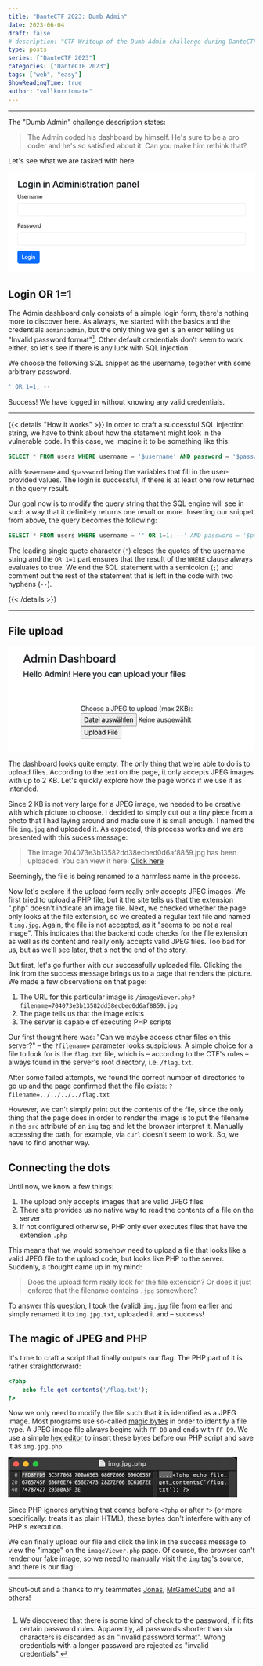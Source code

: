 ```yaml
---
title: "DanteCTF 2023: Dumb Admin"
date: 2023-06-04
draft: false
# description: "CTF Writeup of the Dumb Admin challenge during DanteCTF 2023"
type: posts
series: ["DanteCTF 2023"]
categories: ["DanteCTF 2023"]
tags: ["web", "easy"]
ShowReadingTime: true
author: "vollkorntomate"
---
```

---

The "Dumb Admin" challenge description states:

> The Admin coded his dashboard by himself. He's sure to be a pro coder and he's so satisfied about it. Can you make him rethink that?

Let's see what we are tasked with here.

![A simple login form](login-form.png)

## Login OR 1=1

The Admin dashboard only consists of a simple login form, there's nothing more to discover here. As always, we started with the basics and the credentials `admin:admin`, but the only thing we get is an error telling us "Invalid password format"[^1]. Other default credentials don't seem to work either, so let's see if there is any luck with SQL injection.

We choose the following SQL snippet as the username, together with some arbitrary password.
```sql
' OR 1=1; --
```

Success! We have logged in without knowing any valid credentials.

---
{{< details "How it works" >}}
In order to craft a successful SQL injection string, we have to think about how the statement might look in the vulnerable code. In this case, we imagine it to be something like this:
```sql
SELECT * FROM users WHERE username = '$username' AND password = '$password';
```
with `$username` and `$password` being the variables that fill in the user-provided values. The login is successful, if there is at least one row returned in the query result.

Our goal now is to modify the query string that the SQL engine will see in such a way that it definitely returns one result or more. Inserting our snippet from above, the query becomes the following:
```sql
SELECT * FROM users WHERE username = '' OR 1=1; --' AND password = '$password';
```
The leading single quote character (`'`) closes the quotes of the username string and the `OR 1=1` part ensures that the result of the `WHERE` clause always evaluates to true. We end the SQL statement with a semicolon (`;`) and comment out the rest of the statement that is left in the code with two hyphens (`--`).


{{< /details >}}

---

## File upload

![The dashboard with the ability to upload JPEG files](dashboard.png)

The dashboard looks quite empty. The only thing that we're able to do is to upload files. According to the text on the page, it only accepts JPEG images with up to 2 KB. Let's quickly explore how the page works if we use it as intended.

Since 2 KB is not very large for a JPEG image, we needed to be creative with which picture to choose. I decided to simply cut out a tiny piece from a photo that I had laying around and made sure it is small enough. I named the file `img.jpg` and uploaded it. As expected, this process works and we are presented with this sucess message:

> The image 704073e3b13582dd38ecbed0d6af8859.jpg has been uploaded!
You can view it here: [Click here]()

Seemingly, the file is being renamed to a harmless name in the process.

Now let's explore if the upload form really only accepts JPEG images. We first tried to upload a PHP file, but it the site tells us that the extension ".php" doesn't indicate an image file. Next, we checked whether the page only looks at the file extension, so we created a regular text file and named it `img.jpg`. Again, the file is not accepted, as it "seems to be not a real image". This indicates that the backend code checks for the file extension as well as its content and really only accepts valid JPEG files. Too bad for us, but as we'll see later, that's not the end of the story.

But first, let's go further with our successfully uploaded file. Clicking the link from the success message brings us to a page that renders the picture. We made a few observations on that page:
1. The URL for this particular image is `/imageViewer.php?filename=704073e3b13582dd38ecbed0d6af8859.jpg`
2. The page tells us that the image exists
3. The server is capable of executing PHP scripts

Our first thought here was: "Can we maybe access other files on this server?" – the `?filename=` parameter looks suspicious. A simple choice for a file to look for is the `flag.txt` file, which is – according to the CTF's rules – always found in the server's root directory, i.e. `/flag.txt`.

After some failed attempts, we found the correct number of directories to go up and the page confirmed that the file exists: `?filename=../../../../flag.txt`

However, we can't simply print out the contents of the file, since the only thing that the page does in order to render the image is to put the filename in the `src` attribute of an `img` tag and let the browser interpret it. Manually accessing the path, for example, via `curl` doesn't seem to work. So, we have to find another way.

## Connecting the dots

Until now, we know a few things:
1. The upload only accepts images that are valid JPEG files
2. There site provides us no native way to read the contents of a file on the server
3. If not configured otherwise, PHP only ever executes files that have the extension `.php`

This means that we would somehow need to upload a file that looks like a valid JPEG file to the upload code, but looks like PHP to the server. Suddenly, a thought came up in my mind:

> Does the upload form really look for the file extension? Or does it just enforce that the filename contains `.jpg` somewhere?

To answer this question, I took the (valid) `img.jpg` file from earlier and simply renamed it to `img.jpg.txt`, uploaded it and – success!

## The magic of JPEG and PHP

It's time to craft a script that finally outputs our flag. The PHP part of it is rather straightforward:
```php
<?php
    echo file_get_contents('/flag.txt');
?>
```

Now we only need to modify the file such that it is identified as a JPEG image. Most programs use so-called [magic bytes](https://en.wikipedia.org/wiki/Magic_number_(programming)#In_files) in order to identify a file type. A JPEG image file always begins with `FF D8` and ends with `FF D9`. We use a simple [hex editor](https://github.com/HexFiend/HexFiend) to insert these bytes before our PHP script and save it as `img.jpg.php`.

![The entire PHP script to output the flag](hex.png)

Since PHP ignores anything that comes before `<?php` or after `?>` (or more specifically: treats it as plain HTML), these bytes don't interfere with any of PHP's execution.

We can finally upload our file and click the link in the success message to view the "image" on the `imageViewer.php` page. Of course, the browser can't render our fake image, so we need to manually visit the `img` tag's source, and there is our flag!

---
Shout-out and a thanks to my teammates [Jonas](https://github.com/jonas-hoebenreich/), [MrGameCube](https://github.com/mrgamecube) and all others!

[^1]: We discovered that there is some kind of check to the password, if it fits certain password rules. Apparently, all passwords shorter than six characters is discarded as an "invalid password format". Wrong credentials with a longer password are rejected as "invalid credentials".